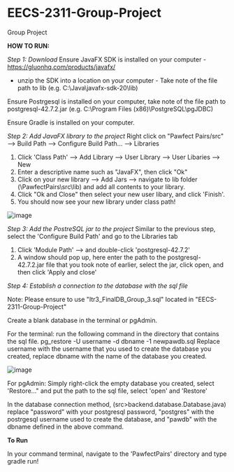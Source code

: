 # EECS-2311-Group-Project
Group Project 


**HOW TO RUN:**

_Step 1: Download_
Ensure JavaFX SDK is installed on your computer - https://gluonhq.com/products/javafx/
* unzip the SDK into a location on your computer - Take note of the file path to lib (e.g. C:\Java\javafx-sdk-20\lib)

Ensure Postrgesql is installed on your computer, take note of the file path to postgresql-42.7.2.jar (e.g. C:\Program Files (x86)\PostgreSQL\pgJDBC)

Ensure Gradle is installed on your computer. 


_Step 2: Add JavaFX library to the project_
Right click on "Pawfect Pairs/src" --> Build Path --> Configure Build Path... --> Libraries 

1. Click 'Class Path' --> Add Library --> User Library --> User Libaries --> New 
2. Enter a descriptive name such as "JavaFX", then click "Ok"
3. Click on your new library --> Add Jars --> navigate to lib folder (\PawfectPairs\src\lib) and add all contents to your library. 
4. Click "Ok and Close" then select your new user libary, and click 'Finish'. 
5. You should now see your new library under class path!

![image](https://github.com/Isaiahak/EECS-2311-Group-Project/assets/97921328/8d64f5cb-db5a-4f15-8918-c493b7061bf9)


_Step 3: Add the PostreSQL jar to the project_
Similar to the previous step, select the 'Configure Build Path' and go to the Libraries tab
1. Click 'Module Path' --> and double-click 'postgresql-42.7.2'
2. A window should pop up, here enter the path to the postgresql-42.7.2.jar file that you took note of earlier, select the jar, click open, and then click 'Apply and close'

_Step 4: Establish a connection to the database with the sql file_

Note: Please ensure to use "Itr3_FinalDB_Group_3.sql" located in "EECS-2311-Group-Project"

Create a blank database in the terminal or pgAdmin.

For the terminal: run the following command in the directory that contains the sql file.
pg_restore -U username -d dbname -1 newpawdb.sql
Replace username with the username that you used to create the database you created, replace dbname with the name of the database you created. 

![image](https://github.com/Isaiahak/EECS-2311-Group-Project/assets/97921328/4d0a26a9-8637-4c68-9cd5-6e03cd3bf756)

For pgAdmin: Simply right-click the empty database you created, select 'Restore..." and put the path to the sql file, select 'open' and 'Restore'

In the database connection method,  (src>backend.database.Database.java) replace "password" with your postgresql password, "postgres" with the postrgesql username used to create the database, and "pawdb" with the dbname defined in the above command.


**To Run**

In your command terminal, navigate to the 'PawfectPairs' directory and type gradle run!
